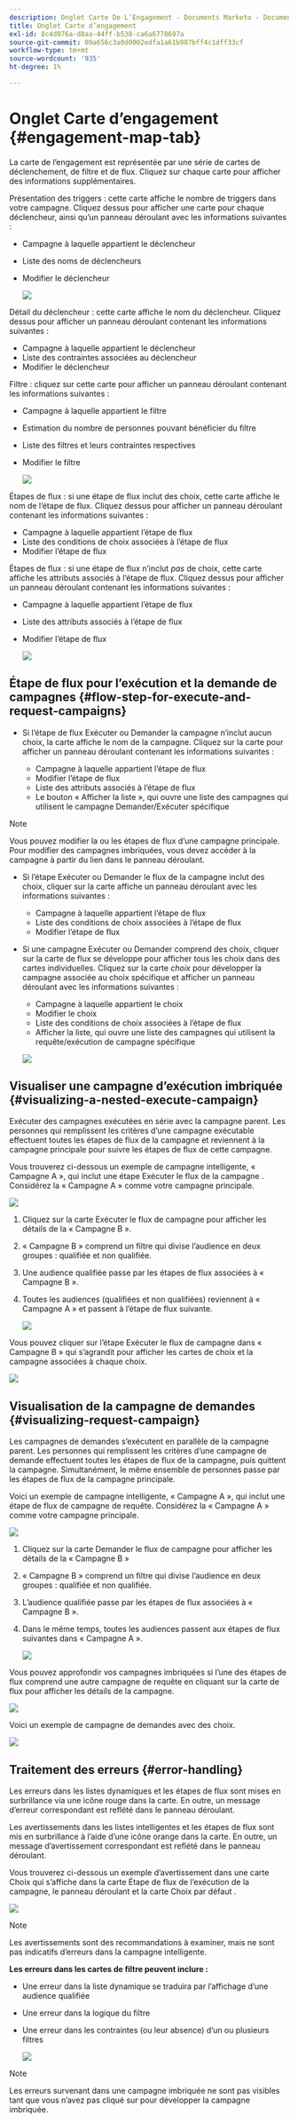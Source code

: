 ```yaml
---
description: Onglet Carte De L’Engagement - Documents Marketo - Documentation Du Produit
title: Onglet Carte d’engagement
exl-id: 8c4d076a-d8aa-44ff-b538-ca6a6778697a
source-git-commit: 09a656c3a0d0002edfa1a61b987bff4c1dff33cf
workflow-type: tm+mt
source-wordcount: '935'
ht-degree: 1%

---
```


# Onglet Carte d’engagement {#engagement-map-tab}

La carte de l’engagement est représentée par une série de cartes de déclenchement, de filtre et de flux. Cliquez sur chaque carte pour afficher des informations supplémentaires.

Présentation des triggers : cette carte affiche le nombre de triggers dans votre campagne. Cliquez dessus pour afficher une carte pour chaque déclencheur, ainsi qu’un panneau déroulant avec les informations suivantes :

* Campagne à laquelle appartient le déclencheur
* Liste des noms de déclencheurs
* Modifier le déclencheur

  ![](assets/engagement-map-tab-1.png)

Détail du déclencheur : cette carte affiche le nom du déclencheur. Cliquez dessus pour afficher un panneau déroulant contenant les informations suivantes :

* Campagne à laquelle appartient le déclencheur
* Liste des contraintes associées au déclencheur
* Modifier le déclencheur

Filtre : cliquez sur cette carte pour afficher un panneau déroulant contenant les informations suivantes :

* Campagne à laquelle appartient le filtre
* Estimation du nombre de personnes pouvant bénéficier du filtre
* Liste des filtres et leurs contraintes respectives
* Modifier le filtre

  ![](assets/engagement-map-tab-3.png)

Étapes de flux : si une étape de flux inclut des choix, cette carte affiche le nom de l’étape de flux. Cliquez dessus pour afficher un panneau déroulant contenant les informations suivantes :

* Campagne à laquelle appartient l’étape de flux
* Liste des conditions de choix associées à l’étape de flux
* Modifier l’étape de flux

Étapes de flux : si une étape de flux n’inclut _pas_ de choix, cette carte affiche les attributs associés à l’étape de flux. Cliquez dessus pour afficher un panneau déroulant contenant les informations suivantes :

* Campagne à laquelle appartient l’étape de flux
* Liste des attributs associés à l’étape de flux
* Modifier l’étape de flux

  ![](assets/engagement-map-tab-5.png)

## Étape de flux pour l’exécution et la demande de campagnes {#flow-step-for-execute-and-request-campaigns}

* Si l’étape de flux Exécuter ou Demander la campagne n’inclut aucun choix, la carte affiche le nom de la campagne. Cliquez sur la carte pour afficher un panneau déroulant contenant les informations suivantes :

   * Campagne à laquelle appartient l’étape de flux
   * Modifier l’étape de flux
   * Liste des attributs associés à l’étape de flux
   * Le bouton « Afficher la liste », qui ouvre une liste des campagnes qui utilisent le campagne Demander/Exécuter spécifique

>[!NOTE]
>
>Vous pouvez modifier la ou les étapes de flux d’une campagne principale. Pour modifier des campagnes imbriquées, vous devez accéder à la campagne à partir du lien dans le panneau déroulant.

* Si l’étape Exécuter ou Demander le flux de la campagne inclut des choix, cliquer sur la carte affiche un panneau déroulant avec les informations suivantes :

   * Campagne à laquelle appartient l’étape de flux
   * Liste des conditions de choix associées à l’étape de flux
   * Modifier l’étape de flux

* Si une campagne Exécuter ou Demander comprend des choix, cliquer sur la carte de flux se développe pour afficher tous les choix dans des cartes individuelles. Cliquez sur la carte _choix_ pour développer la campagne associée au choix spécifique et afficher un panneau déroulant avec les informations suivantes :

   * Campagne à laquelle appartient le choix
   * Modifier le choix
   * Liste des conditions de choix associées à l’étape de flux
   * Afficher la liste, qui ouvre une liste des campagnes qui utilisent la requête/exécution de campagne spécifique

  ![](assets/engagement-map-tab-10.png)

## Visualiser une campagne d’exécution imbriquée {#visualizing-a-nested-execute-campaign}

Exécuter des campagnes exécutées en série avec la campagne parent. Les personnes qui remplissent les critères d’une campagne exécutable effectuent toutes les étapes de flux de la campagne et reviennent à la campagne principale pour suivre les étapes de flux de cette campagne.

Vous trouverez ci-dessous un exemple de campagne intelligente, « Campagne A », qui inclut une étape Exécuter le flux de la campagne . Considérez la « Campagne A » comme votre campagne principale.

![](assets/engagement-map-tab-11.png)

1. Cliquez sur la carte Exécuter le flux de campagne pour afficher les détails de la « Campagne B ».
1. « Campagne B » comprend un filtre qui divise l’audience en deux groupes : qualifiée et non qualifiée.
1. Une audience qualifiée passe par les étapes de flux associées à « Campagne B ».
1. Toutes les audiences (qualifiées et non qualifiées) reviennent à « Campagne A » et passent à l’étape de flux suivante.

   ![](assets/engagement-map-tab-12.png)

Vous pouvez cliquer sur l’étape Exécuter le flux de campagne dans « Campagne B » qui s’agrandit pour afficher les cartes de choix et la campagne associées à chaque choix.

![](assets/engagement-map-tab-13.png)

## Visualisation de la campagne de demandes {#visualizing-request-campaign}

Les campagnes de demandes s’exécutent en parallèle de la campagne parent. Les personnes qui remplissent les critères d’une campagne de demande effectuent toutes les étapes de flux de la campagne, puis quittent la campagne. Simultanément, le même ensemble de personnes passe par les étapes de flux de la campagne principale.

Voici un exemple de campagne intelligente, « Campagne A », qui inclut une étape de flux de campagne de requête. Considérez la « Campagne A » comme votre campagne principale.

![](assets/engagement-map-tab-14.png)

1. Cliquez sur la carte Demander le flux de campagne pour afficher les détails de la « Campagne B »
1. « Campagne B » comprend un filtre qui divise l’audience en deux groupes : qualifiée et non qualifiée.
1. L’audience qualifiée passe par les étapes de flux associées à « Campagne B ».
1. Dans le même temps, toutes les audiences passent aux étapes de flux suivantes dans « Campagne A ».

   ![](assets/engagement-map-tab-15.png)

Vous pouvez approfondir vos campagnes imbriquées si l’une des étapes de flux comprend une autre campagne de requête en cliquant sur la carte de flux pour afficher les détails de la campagne.

![](assets/engagement-map-tab-16.png)

Voici un exemple de campagne de demandes avec des choix.

![](assets/engagement-map-tab-17.png)

## Traitement des erreurs {#error-handling}

Les erreurs dans les listes dynamiques et les étapes de flux sont mises en surbrillance via une icône rouge dans la carte. En outre, un message d’erreur correspondant est reflété dans le panneau déroulant.

Les avertissements dans les listes intelligentes et les étapes de flux sont mis en surbrillance à l’aide d’une icône orange dans la carte. En outre, un message d’avertissement correspondant est reflété dans le panneau déroulant.

Vous trouverez ci-dessous un exemple d’avertissement dans une carte Choix qui s’affiche dans la carte Étape de flux de l’exécution de la campagne, le panneau déroulant et la carte Choix par défaut .

![](assets/engagement-map-tab-18.png)

>[!NOTE]
>
>Les avertissements sont des recommandations à examiner, mais ne sont pas indicatifs d’erreurs dans la campagne intelligente.

**Les erreurs dans les cartes de filtre peuvent inclure :**

* Une erreur dans la liste dynamique se traduira par l’affichage d’une audience qualifiée

* Une erreur dans la logique du filtre

* Une erreur dans les contraintes (ou leur absence) d’un ou plusieurs filtres

  ![](assets/engagement-map-tab-20.png)

>[!NOTE]
>
>Les erreurs survenant dans une campagne imbriquée ne sont pas visibles tant que vous n’avez pas cliqué sur pour développer la campagne imbriquée.
